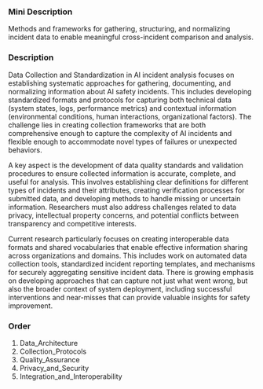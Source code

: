 ### Mini Description

Methods and frameworks for gathering, structuring, and normalizing incident data to enable meaningful cross-incident comparison and analysis.

### Description

Data Collection and Standardization in AI incident analysis focuses on establishing systematic approaches for gathering, documenting, and normalizing information about AI safety incidents. This includes developing standardized formats and protocols for capturing both technical data (system states, logs, performance metrics) and contextual information (environmental conditions, human interactions, organizational factors). The challenge lies in creating collection frameworks that are both comprehensive enough to capture the complexity of AI incidents and flexible enough to accommodate novel types of failures or unexpected behaviors.

A key aspect is the development of data quality standards and validation procedures to ensure collected information is accurate, complete, and useful for analysis. This involves establishing clear definitions for different types of incidents and their attributes, creating verification processes for submitted data, and developing methods to handle missing or uncertain information. Researchers must also address challenges related to data privacy, intellectual property concerns, and potential conflicts between transparency and competitive interests.

Current research particularly focuses on creating interoperable data formats and shared vocabularies that enable effective information sharing across organizations and domains. This includes work on automated data collection tools, standardized incident reporting templates, and mechanisms for securely aggregating sensitive incident data. There is growing emphasis on developing approaches that can capture not just what went wrong, but also the broader context of system deployment, including successful interventions and near-misses that can provide valuable insights for safety improvement.

### Order

1. Data_Architecture
2. Collection_Protocols
3. Quality_Assurance
4. Privacy_and_Security
5. Integration_and_Interoperability
